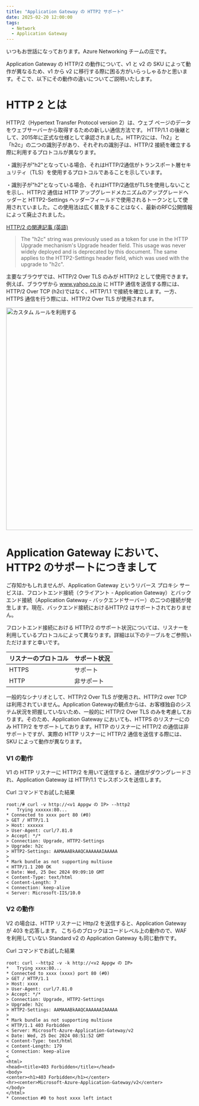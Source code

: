 ```yaml
---
title: "Application Gateway の HTTP2 サポート"
date: 2025-02-20 12:00:00
tags:
  - Network
  - Application Gateway
---
```


いつもお世話になっております。Azure Networking チームの庄です。

Application Gateway の HTTP/2 の動作について、v1 と v2 の SKU によって動作が異なるため、v1 から v2 に移行する際に困る方がいらっしゃるかと思います。そこで、以下にその動作の違いについてご説明いたします。

# HTTP 2 とは
HTTP/2（Hypertext Transfer Protocol version 2）は、ウェブ ページのデータをウェブサーバーから取得するための新しい通信方法です。
HTTP/1.1 の後継として、2015年に正式な仕様として承認されました。HTTP/2には、「h2」と「h2c」の二つの識別子があり、それぞれの識別子は、HTTP/2 接続を確立する際に利用するプロトコルが異なります。

・識別子が"h2"となっている場合、それはHTTP/2通信がトランスポート層セキュリティ（TLS）を使用するプロトコルであることを示しています。

・識別子が"h2"となっている場合、それはHTTP/2通信がTLSを使用しないことを示し、HTTP/2 通信は HTTP アップグレードメカニズムのアップグレードヘッダーと HTTP2-Settings ヘッダーフィールドで使用されるトークンとして使用されていました。この使用法は広く普及することはなく、最新のRFC公開情報によって廃止されました。

[HTTP/2 の関連記事 (英語)](https://datatracker.ietf.org/doc/html/rfc9113#known-http)

> The "h2c" string was previously used as a token for use in the HTTP Upgrade mechanism's Upgrade header field. This usage was never widely deployed and is deprecated by this document. The same applies to the HTTP2-Settings header field, which was used with the upgrade to "h2c".


主要なブラウザでは、HTTP/2 Over TLS のみが HTTP/2 として使用できます。例えば、ブラウザから www.yahoo.co.jp に HTTP 通信を送信する際には、HTTP/2 Over TCP (h2c)ではなく、HTTP/1.1 で接続を確立します。一方、HTTPS 通信を行う際には、HTTP/2 Over TLS が使用されます。

<img src="./customruleportal.png" alt="カスタム ルールを利用する" style="width:600px;"/> 

# Application Gateway において、HTTP2 のサポートにつきまして
ご存知かもしれませんが、Application Gateway というリバース プロキシ サービスは、フロントエンド接続（クライアント - Application Gateway）とバックエンド接続（Application Gateway - バックエンドサーバー）の二つの接続が発生します。現在、バックエンド接続におけるHTTP/2 はサポートされておりません。

フロントエンド接続における HTTP/2 のサポート状況については、リスナーを利用しているプロトコルによって異なります。詳細は以下のテーブルをご参照いただけますと幸いです。

|リスナーのプロトコル | サポート状況 |
| ------------ | ------------ |
| HTTPS | サポート |
| HTTP  | 非サポート | 

一般的なシナリオとして、HTTP/2 Over TLS が使用され、HTTP/2 over TCP は利用されていません。Application Gatewayの観点からは、お客様独自のシステム状況を把握していないため、一般的に HTTP/2 Over TLS のみを考慮しております。そのため、Application Gateway においても、HTTPS のリスナーにのみ HTTP/2 をサポートしております。HTTP のリスナーに HTTP/2 の通信は非サポートですが、実際の HTTP リスナーに HTTP/2 通信を送信する際には、SKU によって動作が異なります。


### V1 の動作
V1 の HTTP リスナーに HTTP/2 を用いて送信すると、通信がダウングレードされ、Application Gateway は HTTP/1.1 でレスポンスを送信します。

Curl コマンドでお試した結果
```
root:/# curl -v http://<v1 Appgw の IP> --http2
*   Trying xxxxxx:80...
* Connected to xxxx port 80 (#0)
> GET / HTTP/1.1
> Host: xxxxxx
> User-Agent: curl/7.81.0
> Accept: */*
> Connection: Upgrade, HTTP2-Settings
> Upgrade: h2c
> HTTP2-Settings: AAMAAABkAAQCAAAAAAIAAAAA
>
* Mark bundle as not supporting multiuse
< HTTP/1.1 200 OK
< Date: Wed, 25 Dec 2024 09:09:10 GMT
< Content-Type: text/html
< Content-Length: 7
< Connection: keep-alive
< Server: Microsoft-IIS/10.0

```
### V2 の動作
V2 の場合は、HTTP リスナーに Http/2 を送信すると、Application Gateway が 403 を応答します。
こちらのブロックはコードレベル上の動作ので、WAF を利用していない Standard v2 の Application Gateway も同じ動作です。

Curl コマンドでお試した結果
```
root: curl --http2 -v -k http://<v2 Appgw の IP>
*   Trying xxxx:80...
* Connected to xxxx (xxxx) port 80 (#0)
> GET / HTTP/1.1
> Host: xxxx
> User-Agent: curl/7.81.0
> Accept: */*
> Connection: Upgrade, HTTP2-Settings
> Upgrade: h2c
> HTTP2-Settings: AAMAAABkAAQCAAAAAAIAAAAA
>
* Mark bundle as not supporting multiuse
< HTTP/1.1 403 Forbidden
< Server: Microsoft-Azure-Application-Gateway/v2
< Date: Wed, 25 Dec 2024 08:51:52 GMT
< Content-Type: text/html
< Content-Length: 179
< Connection: keep-alive
<
<html>
<head><title>403 Forbidden</title></head>
<body>
<center><h1>403 Forbidden</h1></center>
<hr><center>Microsoft-Azure-Application-Gateway/v2</center>
</body>
</html>
* Connection #0 to host xxxx left intact

```
  
  



